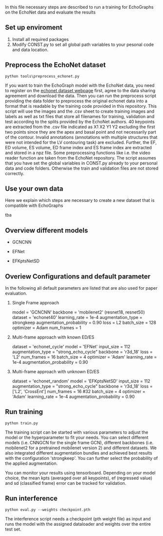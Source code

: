 In this file necessary steps are described to run a training for EchoGraphs on the EchoNet data and evaluate the results

## Set up enviroment

1) Install all required packages
2) Modify CONST.py to set all global path variables to your pesonal code and data location.

## Preprocess the EchoNet dataset

``` python tools\preprocess_echonet.py ```

If you want to train the EchoGraph model with the EchoNet data, you need to register on the [echonet dataset webpage](https://echonet.github.io/dynamic/) first, agree to the data sharing agreement and download the data. Then you can run the preprocess script providing the data folder to preprocess the original echonet data into a format that is readable by the training code provided in this repository. This script will use the images and the .csv sheet to create training images and labels as well as txt files that store all filenames for training, validation and test according to the splits provided by the EchoNet authors.
40 keypoints are extracted from the .csv file indicated as X1 X2 Y1 Y2 excluding the first two points since they are the apex and basal point and not necessarily part of the contour. Invalid annotations (annotations with multiple structures that were not intended for the LV contouring task) are excluded. Further, the EF, ED volume, ES volume, ED frame index and ES frame index are extracted and stored in a npz file. Some preprocessing functions like i.e. the video reader function are taken from the EchoNet repository. The script assumes that you have set the global variables in CONST.py already to your personal data and code folders. Otherwise the train and validation files are not stored correctly.

## Use your own data 
Here we explain which steps are necessary to create a new dataset that is compatible with EchoGraphs

tba

## Overview different models
- GCNCNN 

- EFNet

- EFKptsNetSD

## Overiew Configurations and default parameter
In the following all default parameters are listed that are also used for paper evaluation. 

1) Single Frame approach

    model = 'GCNCNN'
    backbone = 'mobilenet2' (resnet18, resnet50)
    dataset = 'echonet40'
    learning_rate = 1e-4
    augmentation_type = strongkeep
    augmentation_probability = 0.90
    loss = L2
    batch_size = 128 
    optimizer = Adam
    num_frames = 1

2) Multi-frame approach with known ED/ES

    dataset = 'echonet_cycle'
    model = 'EFNet'
    input_size = 112
    augmentation_type = "strong_echo_cycle"
    backbone = 'r3d_18'
    loss = 'L2'
    num_frames = 16
    batch_size = 4
    optimizer = 'Adam'
    learning_rate = 1e-4
    augmentation_probability = 0.90

3) Multi-frame approach with unknown ED/ES

    dataset = 'echonet_random'
    model = 'EFKptsNetSD'
    input_size = 112
    augmentation_type = "strong_echo_cycle"
    backbone = 'r3d_18'
    loss = ['L2', 'CrossEnt']
    num_frames = 16 #32
    batch_size = 4
    optimizer = 'Adam'
    learning_rate = 1e-4
    augmentation_probability = 0.90
    
## Run training 
```python train.py ```

The training script can be started with various parameters to adjust the model or the hyperparameter to fit your needs.
You can select different models (i.e. CNNGCN for the single frame GCN), different backbones (i.e. mobilenet2 for a pretrained mobilenet version 2) and different datasets. We also integrated different augmentation bundles and achieved best results with the configuration 'strongkeep'. You can further select the probability of the applied augmentation.

You can monitor your results using tensorboard. Depending on your model choice, the mean kpts (averaged over all keypoints), ef (regressed value) and sd (classified frame) error can be tracked for validation. 

## Run interference
```python eval.py --weights checkpoint.pth ```

The interference script needs a checkpoint (pth weight file) as input and runs the model with the assigned dataloader and weights over the entire test set. 
